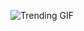 ![Trending GIF](https://media1.giphy.com/media/2jMtpIi8mhE8ctiMtK/giphy.gif?cid=8bb21772xek10r5pkckfh64u4k2w6mj9p6nf5h9xpawad14a&ep=v1_gifs_search&rid=giphy.gif&ct=g)
